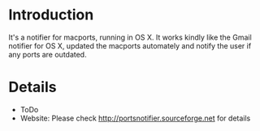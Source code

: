# Introduction #

It's a notifier for macports, running in OS X. It works kindly like the Gmail notifier for OS X, updated the macports automately and notify the user if any ports are outdated.

# Details #

  * ToDo
  * Website: Please check http://portsnotifier.sourceforge.net for details